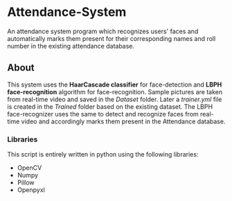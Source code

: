 # Attendance-System

An attendance system program which recognizes users' faces and automatically marks them present for their corresponding names and roll number in the existing attendance database.

## About

This system uses the **HaarCascade classifier** for face-detection and **LBPH face-recognition** algorithm for face-recognition. 
Sample pictures are taken from real-time video and saved in the *Dataset* folder. Later a *trainer.yml* file is created in the *Trained* folder based on the existing dataset. The LBPH face-recognizer uses the same to detect and recognize faces from real-time video and accordingly marks them present in the Attendance database.

### Libraries

 This script is entirely written in python using the following libraries:
 - OpenCV
 - Numpy
 - Pillow
 - Openpyxl
 
 
 
 
